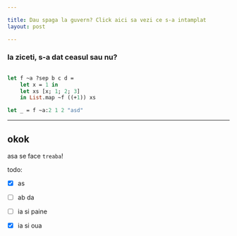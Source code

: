 ```yaml
---

title: Dau spaga la guvern? Click aici sa vezi ce s-a intamplat
layout: post

---
```

### Ia ziceti, s-a dat ceasul sau nu?

```ocaml

let f ~a ?sep b c d =
    let x = 1 in
    let xs [x; 1; 2; 3]
    in List.map ~f ((+1)) xs

let _ = f ~a:2 1 2 "asd"
```

---
okok
---

asa se face `treaba`! 

todo:
- [x] as
- [ ] ab da
- [ ] ia si paine
- [x] ia si oua

